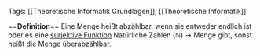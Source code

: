 Tags: [[Theoretische Informatik Grundlagen]], [[Theoretische Informatik]]

==**Definition**==
Eine Menge heißt abzählbar, wenn sie entweder endlich ist oder es eine [surjektive Funktion](surjektivität) Natürliche Zahlen ($\mathbb{N}$)  -> Menge gibt, sonst heißt die Menge [überabzählbar](überabzählbare%20Menge.md).
